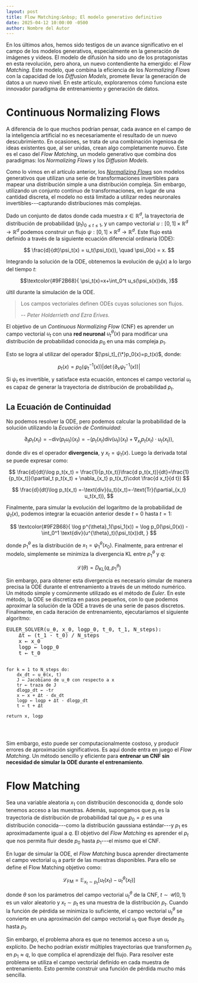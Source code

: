 ```yaml
---
layout: post
title: Flow Matching:&nbsp; El modelo generativo definitivo
date: 2025-04-12 10:00:00 -0500
author: Nombre del Autor
---
```


En los últimos años, hemos sido testigos de un avance significativo en el campo de los modelos generativos, especialmente en la generación de imágenes y videos. El modelo de difusión ha sido uno de los protagonistas en esta revolución, pero ahora, un nuevo contendiente ha emergido: el *Flow Matching*. Este modelo, que combina la eficiencia de los *Normalizing Flows* con la capacidad de los *Diffusion Models*, promete llevar la generación de datos a un nuevo nivel. En este artículo, exploraremos cómo funciona este innovador paradigma de entrenamiento y generación de datos.

# Continuous Normalizing Flows

A diferencia de lo que muchos podrían pensar, cada avance en el campo de la inteligencia artificial no es necesariamente el resultado de un nuevo descubrimiento. En ocasiones, se trata de una combinación ingeniosa de ideas existentes que, al ser unidas, crean algo completamente nuevo. Este es el caso del *Flow Matching*, un modelo generativo que combina dos paradigmas: los *Normalizing Flows* y los *Diffusion Models*.

Como lo vimos en el artículo anterior, los [*Normalizing Flows*](https://jarchv.github.io/modelos-generativos/) son modelos generativos que utilizan una serie de transformaciones invertibles para mapear una distribución simple a una distribución compleja. Sin embargo, utilizando un conjunto continuo de transformaciones, en lugar de una cantidad discreta, el modelo no está limitado a utilizar redes neuronales invertibles---capturando distribuciones más complejas.

Dado un conjunto de datos donde cada muestra $x\in\mathbb{R}^d$, la trayectoria de distribución de probabilidad $(p_t)_{0\leq t\leq 1}$, y un campo vectorial $u:[0,1]\times\mathbb{R}^d\to\mathbb{R}^d$ podemos construir un flujo $\psi:[0,1]\times\mathbb{R}^d\to\mathbb{R}^d$. Este flujo está definido a través de la siguiente ecuación diferencial ordinaria (ODE):

$$
\frac{d}{dt}\psi_t(x) = u_t(\psi_t(x)), \quad \psi_0(x) = x.
$$



Integrando la solución de la ODE, obtenemos la evolución de $\psi_t(x)$ a lo largo del tiempo $t$:

$$\textcolor{#9F2B68}{
\psi_t(x)=x+\int_0^t u_s(\psi_s(x))ds,
}$$


últil durante la simulación de la ODE. 

> Los campos vectoriales definen ODEs cuyas soluciones son flujos.
>
> -- <cite>Peter Holderrieth and Ezra Erives.</cite>

El objetivo de un *Continuous Normalizing Flow* (CNF) es aprender un campo vectorial $u_t$ con una **red neuronal** $u^{\theta}_{t}(x)$ para modificar una distribución de probabilidad conocida $p_0$ en una más compleja $p_1$. 

Esto se logra al utilizar del operador $[\psi_t]_{\*}p_0(x)=p_t(x)$, donde:	

$$
p_t(x)=p_0(\psi^{-1}_t(x))|\det(\partial_x\psi^{-1}_t(x))|
$$

Si $\psi_t$ es invertible, y satisface esta ecuación, entonces el campo vectorial $u_t$ es capaz de generar la trayectoria de distribución de probabilidad $p_t$.

## La Ecuación de Continuidad

No podemos resolver la ODE, pero podemos calcular la probabilidad de la solución utilizando la *Ecuación de Continuidad*:

$$
\partial_t p_t(x_t) = -\text{div}(p_t u_t)(x_t)=-(p_t(x_t)\text{div}(u_t)(x_t)+\nabla_{x_t} p_t(x_t)\cdot u_t(x_t)),
$$

donde $\text{div}$ es el operador **divergencia**, y $x_t=\psi_t(x)$. Luego la derivada total se puede expresar como:

$$
\frac{d}{dt}\log p_t(x_t) = \frac{1}{p_t(x_t)}\frac{d p_t(x_t)}{dt}=\frac{1}{p_t(x_t)}(\partial_t p_t(x_t) + \nabla_{x_t} p_t(x_t)\cdot \frac{d x_t}{d t})
$$

$$
\frac{d}{dt}\log p_t(x_t) =-\text{div}(u_t)(x_t)=-\text{Tr}(\partial_{x_t} u_t(x_t)),
$$

Finalmente, para simular la evolución del logaritmo de la probabilidad de $\psi_t(x)$, podemos integrar la ecuación anterior desde $t=0$ hasta $t=1$:

$$
\textcolor{#9F2B68}{
\log p^{\theta}_1(\psi_1(x)) = \log p_0(\psi_0(x)) -\int_0^1 \text{div}(u^{\theta}_t)(\psi_t(x))dt,
}
$$

donde $p^{\theta}_1$ es la distribución de $x_1=\psi^{\theta}_1(x_0)$. Finalmente, para entrenar el modelo, simplemente se minimiza la divergencia KL entre $p^{\theta}_1$ y $q$:

$$
\mathcal{L}(\theta) = D_{\text{KL}}(q,p^{\theta}_1)
$$

Sin embargo, para obtener esta divergencia es necesario simular de manera precisa la ODE durante el entrenamiento a través de un método numérico. Un método simple y comúnmente utilizado es el método de *Euler*. En este método, la ODE se discretiza en pasos pequeños, con lo que podemos aproximar la solución de la ODE a través de una serie de pasos discretos. Finalmente, en cada iteración de entrenamiento, ejecutaríamos el siguiente algoritmo:

<div class="example"><pre>
EULER_SOLVER(u_θ, x_0, logp_0, t_0, t_1, N_steps):
    Δt ← (t_1 - t_0) / N_steps
    x ← x_0
    logp ← logp_0
    t ← t_0

    for k = 1 to N_steps do:
        dx_dt ← u_θ(x, t)
        J ← Jacobiano de u_θ con respecto a x
        tr ← traza de J
        dlogp_dt ← -tr
        x ← x + Δt · dx_dt
        logp ← logp + Δt · dlogp_dt
        t ← t + Δt

    return x, logp

</pre></div>

Sim embargo, esto puede ser computacionalmente costoso, y producir errores de aproximación significativos. Es aquí donde entra en juego el *Flow Matching*. Un método sencillo y eficiente para **entrenar un CNF sin necesidad de simular la ODE durante el entrenamiento**.

# Flow Matching

Sea una variable aleatoria $x_1$ con distribución desconocida $q$, donde solo tenemos acceso a las muestras. Además, supongamos que $p_t$ es la trayectoria de distribución de probabilidad tal que $p_0=p$ es una distribución conocida---como la distribución gaussiana estándar---y $p_1$ es aproximadamente igual a $q$. El objetivo del *Flow Matching* es aprender el $p_t$ que nos permita fluir desde $p_0$ hasta $p_1$---el mismo que el CNF.

En lugar de simular la ODE, el *Flow Matching* busca aprender directamente el campo vectorial $u_t$ a partir de las muestras disponibles. Para ello se define el Flow Matching objetivo como:

$$
\mathcal{L}_{\text{FM}} = \mathbb{E}_{x_t\sim p_t}\left[u_t(x_t)-u^{\theta}_t(x_t)\right]
$$

donde $\theta$ son los parámetros del campo vectorial $u^{\theta}_t$  de la CNF, $t\sim \mathcal{U}(0,1)$ es un valor aleatorio y $x_t\sim p_t$ es una muestra de la distribución $p_t$. Cuando la función de pérdida se minimiza lo suficiente, el campo vectorial $u^{\theta}_t$ se convierte en una aproximación del campo vectorial $u_t$ que fluye desde $p_0$ hasta $p_1$.

Sin embargo, el problema ahora es que no tenemos acceso a un $u_t$ explícito. De hecho podrían existir múltiples trayectorias que transformen $p_0$ en $p_1\approx q$, lo que complica el aprendizaje del flujo. Para resolver este problema se utiliza el campo vectorial definido en cada muestra de entrenamiento. Esto permite construir una función de pérdida mucho más sencilla.


